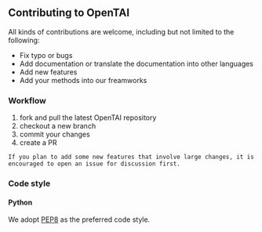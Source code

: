 ## Contributing to OpenTAI

All kinds of contributions are welcome, including but not limited to the following:

- Fix typo or bugs
- Add documentation or translate the documentation into other languages
- Add new features
- Add your methods into our freamworks

### Workflow

1. fork and pull the latest OpenTAI repository
2. checkout a new branch
3. commit your changes
4. create a PR

```{note}
If you plan to add some new features that involve large changes, it is encouraged to open an issue for discussion first.
```
### Code style

#### Python

We adopt [PEP8](https://www.python.org/dev/peps/pep-0008/) as the preferred code style.


